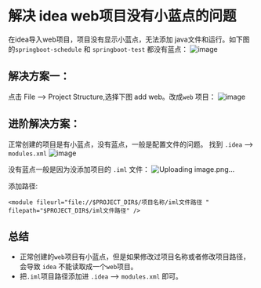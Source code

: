 # 解决 idea web项目没有小蓝点的问题

在idea导入web项目，项目没有显示小蓝点，无法添加 java文件和运行。如下图的`springboot-schedule` 和 `springboot-test` 都没有蓝点：
![image](https://user-images.githubusercontent.com/11553237/169229423-73a0dada-e9ed-412e-945b-03687312cb51.png)

## 解决方案一：
点击 File --> Project Structure,选择下图 add web。改成`web` 项目：
![image](https://user-images.githubusercontent.com/11553237/169229456-41f1b01b-d474-419e-8a0a-c68032c384d3.png)

## 进阶解决方案：
正常创建的项目是有小蓝点，没有蓝点，一般是配置文件的问题。
找到 `.idea` --> `modules.xml`
![image](https://user-images.githubusercontent.com/11553237/169229515-59c9f5b0-7bfd-49c0-8d6c-996997e7254c.png)

没有蓝点一般是因为没添加项目的 `.iml` 文件：
![Uploading image.png…]()

添加路径:
```
<module fileurl="file://$PROJECT_DIR$/项目名称/iml文件路径 " filepath="$PROJECT_DIR$/iml文件路径" />
```

## 总结
* 正常创建的`web`项目有小蓝点，但是如果修改过项目名称或者修改项目路径，会导致 `idea` 不能读取成一个`web`项目。
* 把`.iml`项目路径添加进 `.idea` --> `modules.xml` 即可。
